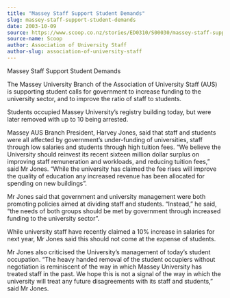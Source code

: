 ```yaml
---
title: "Massey Staff Support Student Demands"
slug: massey-staff-support-student-demands
date: 2003-10-09
source: https://www.scoop.co.nz/stories/ED0310/S00030/massey-staff-support-student-demands.htm
source-name: Scoop
author: Association of University Staff
author-slug: association-of-university-staff
---
```


<p>Massey Staff Support Student Demands<p>

<p>The Massey
University Branch of the Association of University Staff
(AUS) is supporting student calls for government to increase
funding to the university sector, and to improve the ratio
of staff to students.</p>

<p>Students occupied Massey
University’s registry building today, but were later removed
with up to 10 being arrested.</p>

<p>Massey AUS Branch President,
Harvey Jones, said that staff and students were all affected
by government’s under-funding of universities, staff through
low salaries and students through high tuition fees.  “We
believe the University should reinvest its recent sixteen
million dollar surplus on improving staff remuneration and
workloads, and reducing tuition fees,” said Mr Jones. “While
the university has claimed the fee rises will improve the
quality of education any increased revenue has been
allocated for spending on new buildings”.</p>

<p>Mr Jones said
that government and university management were both
promoting policies aimed at dividing staff and students.
“Instead,” he said, “the needs of both groups should be met
by government through increased funding to the university
sector”.</p>

<p>While university staff have recently claimed a
10% increase in salaries for next year, Mr Jones said this
should not come at the expense of students.</p>

<p>Mr Jones also
criticised the University’s management of today’s student
occupation. “The heavy handed removal of the student
occupiers without negotiation is reminiscent of the way in
which Massey University has treated staff in the past. We
hope this is not a signal of the way in which the university
will treat any future disagreements with its staff and
students,” said Mr
Jones.<br><p>